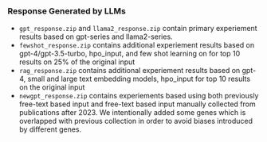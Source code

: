 ### Response Generated by LLMs

- `gpt_response.zip` and `llama2_response.zip` contain primary experiement results based on gpt-series and llama2-series.
- `fewshot_response.zip` contains additional experiement results based on gpt-4/gpt-3.5-turbo, hpo_input, and few shot learning on for top 10 results on 25% of the original input
- `rag_response.zip` contains additional experiement results based on gpt-4, small and large text embedding models, hpo_input for top 10 results on the original input
- `newgpt_response.zip` contains experiements based using both previously free-text based input and free-text based input manually collected from publications after 2023. We intentionally added some genes which is overlapped with previous collection in order to avoid biases introduced by different genes.
